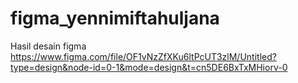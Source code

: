 # figma_yennimiftahuljana
Hasil desain figma
https://www.figma.com/file/OF1vNzZfXKu6ltPcUT3zlM/Untitled?type=design&node-id=0-1&mode=design&t=cn5DE6BxTxMHiorv-0
